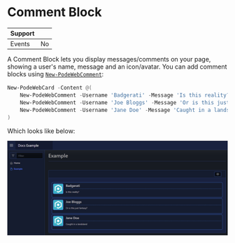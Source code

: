# Comment Block

| Support | |
| ------- |-|
| Events | No |

A Comment Block lets you display messages/comments on your page, showing a user's name, message and an icon/avatar. You can add comment blocks using [`New-PodeWebComment`](../../../Functions/Elements/New-PodeWebComment):

```powershell
New-PodeWebCard -Content @(
    New-PodeWebComment -Username 'Badgerati' -Message 'Is this reality?' -Icon '/pode.web-static/images/icon.png'
    New-PodeWebComment -Username 'Joe Bloggs' -Message 'Or is this just fantasy?' -Icon '/pode.web-static/images/icon.png'
    New-PodeWebComment -Username 'Jane Doe' -Message 'Caught in a landsland' -Icon '/pode.web-static/images/icon.png'
)
```

Which looks like below:

![comments](../../../images/comments.png)
